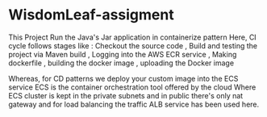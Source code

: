 # WisdomLeaf-assigment


This Project Run the Java's Jar application in containerize pattern
Here, CI cycle follows stages like : Checkout the source code , Build and testing the project via Maven build , Logging into the AWS ECR service , Making dockerfile , building the docker image , uploading the Docker image

Whereas, for CD patterns we deploy your custom image into the ECS service
ECS is the container orchestration tool offered by the cloud
Where ECS cluster is kept in the private subnets and in public there's only nat gateway and for load balancing the traffic ALB service has been used here.
